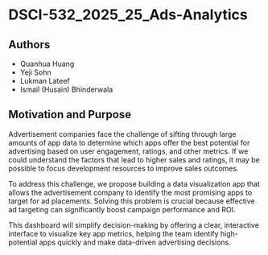 # DSCI-532_2025_25_Ads-Analytics

## Authors

- Quanhua Huang
- Yeji Sohn  
- Lukman Lateef
- Ismail (Husain) Bhinderwala


## Motivation and Purpose

Advertisement companies face the challenge of sifting through large amounts of app data to determine which apps offer the best potential for advertising based on user engagement, ratings, and other metrics. If we could understand the factors that lead to higher sales and ratings, it may be possible to focus development resources to improve sales outcomes. 

To address this challenge, we propose building a data visualization app that allows the advertisement company to identify the most promising apps to target for ad placements. Solving this problem is crucial because effective ad targeting can significantly boost campaign performance and ROI. 

This dashboard will simplify decision-making by offering a clear, interactive interface to visualize key app metrics, helping the team identify high-potential apps quickly and make data-driven advertising decisions.



